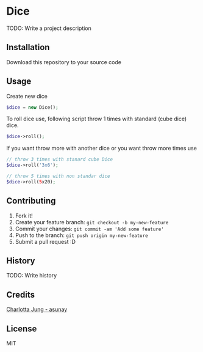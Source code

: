 # Dice

TODO: Write a project description

## Installation

Download this repository to your source code

## Usage

Create new dice

```php
$dice = new Dice();
```

To roll dice use, following script throw 1 times with standard (cube dice) dice.

```php
$dice->roll();
```

If you want throw more with another dice or you want throw more times use

```php
// throw 3 times with stanard cube Dice
$dice->roll('3x6');

// throw 5 times with non standar dice
$dice->roll(5x20);
```

## Contributing

1. Fork it!
2. Create your feature branch: `git checkout -b my-new-feature`
3. Commit your changes: `git commit -am 'Add some feature'`
4. Push to the branch: `git push origin my-new-feature`
5. Submit a pull request :D

## History

TODO: Write history

## Credits

[Charlotta Jung - asunay](https://github.com/asunay)

## License

MIT
